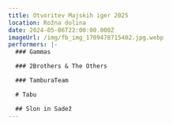 ```yaml
---
title: Otvoritev Majskih iger 2025
location: Rožna dolina
date: 2024-05-06T22:00:00.000Z
imageUrl: /img/fb_img_1709478715402.jpg.webp
performers: |-
  ### Gammas

  ### 2Brothers & The Others

  ### TamburaTeam

  # Tabu

  ## Slon in Sadež
---
```

